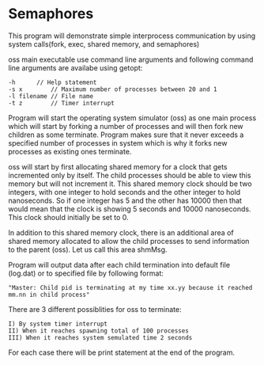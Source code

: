 # Semaphores

This program will demonstrate simple interprocess communication by using system calls(fork, exec, shared memory, and semaphores)

oss main executable use command line arguments and following command line arguments are availabe using getopt:

	-h		// Help statement
	-s x		// Maximum number of processes between 20 and 1
	-l filename	// File name
	-t z		// Timer interrupt


Program will start the operating system simulator (oss) as one main process which will start by forking a number of processes 
and will then fork new children as some terminate. Program makes sure that it never exceeds a specified number of processes 
in system which is why it forks new processes as existing ones terminate.

oss will start by first allocating shared memory for a clock that gets incremented only by itself. The child processes 
should be able to view this memory but will not increment it. This shared memory clock should be two integers, with one 
integer to hold seconds and the other integer to hold nanoseconds. So if one integer has 5 and the other has 10000 then 
that would mean that the clock is showing 5 seconds and 10000 nanoseconds. This clock should initially be set to 0.

In addition to this shared memory clock, there is an additional area of shared memory allocated to allow the child
processes to send information to the parent (oss). Let us call this area shmMsg.

Program will output data after each child termination into default file (log.dat) or to specified file by following format:

	"Master: Child pid is terminating at my time xx.yy because it reached mm.nn in child process"

There are 3 different possiblities for oss to terminate:
	
	I) By system timer interrupt
	II) When it reaches spawning total of 100 processes
	III) When it reaches system semulated time 2 seconds

For each case there will be print statement at the end of the program.
